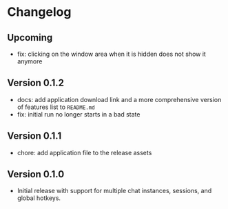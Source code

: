 # Changelog

## Upcoming

- fix: clicking on the window area when it is hidden does not show it anymore

## Version 0.1.2

- docs: add application download link and a more comprehensive version of features list to `README.md`
- fix: initial run no longer starts in a bad state

## Version 0.1.1

- chore: add application file to the release assets

## Version 0.1.0

- Initial release with support for multiple chat instances, sessions, and global hotkeys.
